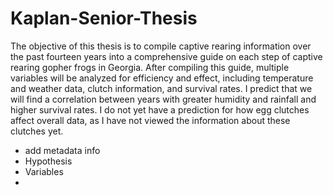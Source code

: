 # Kaplan-Senior-Thesis
The objective of this thesis is to compile captive rearing information over the past fourteen years into a comprehensive guide on each step of captive rearing gopher frogs in Georgia. After compiling this guide, multiple variables will be analyzed for efficiency and effect, including temperature and weather data, clutch information, and survival rates. I predict that we will find a correlation between years with greater humidity and rainfall and higher survival rates. I do not yet have a prediction for how egg clutches affect overall data, as I have not viewed the information about these clutches yet.
- add metadata info
- Hypothesis
- Variables
- 
